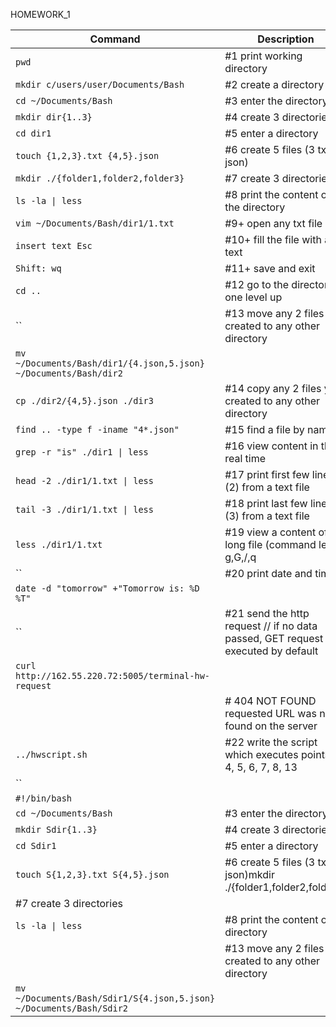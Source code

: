 HOMEWORK_1

| Command | Description |
| --- | --- |
| `pwd`|					#1 print working directory |
| `mkdir c/users/user/Documents/Bash`|	#2 create a directory |
| `cd ~/Documents/Bash`|			#3 enter the directory |
| `mkdir dir{1..3}`|				#4 create 3 directories	 |		
| `cd dir1`|					#5 enter a directory |
| `touch {1,2,3}.txt {4,5}.json`|		#6 create 5 files (3 txt, 2 json) |	
| `mkdir ./{folder1,folder2,folder3}`|	#7 create 3 directories	 |		
| `ls -la \| less`|				#8 print the content of the directory |
| `vim ~/Documents/Bash/dir1/1.txt`|		#9+ open any txt file |
| `insert text Esc`|				#10+ fill the file with any text |
| `Shift: wq`|				#11+ save and exit |
| `cd ..`|					#12 go to the directory one level up |
| ``|					#13 move any 2 files you created to any other directory |
| `mv ~/Documents/Bash/dir1/{4.json,5.json} ~/Documents/Bash/dir2`| |		
| `cp ./dir2/{4,5}.json ./dir3`|		#14 copy any 2 files you created to any other directory |
| `find .. -type f -iname "4*.json"`|	#15 find a file by name |
| `grep -r "is" ./dir1 \| less`|		#16 view content in the real time |
| `head -2 ./dir1/1.txt \| less	`|	#17 print first few lines (2) from a text file |
| `tail -3 ./dir1/1.txt \| less	`|	#18 print last few lines (3) from a text file	 |
| `less ./dir1/1.txt  `|	 		#19 view a content of a long file (command less) g,G,/,q |
| ``|					#20 print date and time |
| `date -d "tomorrow" +"Tomorrow is: %D %T"`| |
| ``|					#21 send the http request // if no data passed, GET request is executed by default |
| `curl http://162.55.220.72:5005/terminal-hw-request`| |
| ` `|					# 404 NOT FOUND requested URL was not found on the server |
| `../hwscript.sh`|				#22 write the script which executes points 3, 4, 5, 6, 7, 8, 13 |
| ``| |
| `#!/bin/bash`| |
| `cd ~/Documents/Bash `|                    #3 enter the directory |
| `mkdir Sdir{1..3} `|                       #4 create 3 directories |
| `cd Sdir1 `|                               #5 enter a directory |
| `touch S{1,2,3}.txt S{4,5}.json `|         #6 create 5 files (3 txt, 2 json)mkdir ./{folder1,folder2,folder3} |
						#7 create 3 directories |
| `ls -la \| less `|                          #8 print the content of a directory |
| `   `|                                     #13 move any 2 files you created to any other directory |
| `mv ~/Documents/Bash/Sdir1/S{4.json,5.json} ~/Documents/Bash/Sdir2`| |


